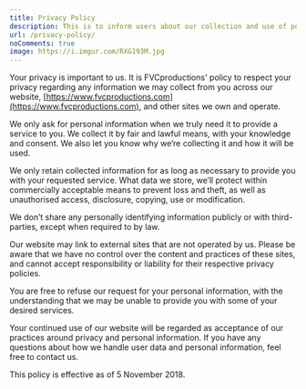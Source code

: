 ```yaml
---
title: Privacy Policy
description: This is to inform users about our collection and use of personal data of users. 🔒
url: /privacy-policy/
noComments: true
image: https://i.imgur.com/RXG193M.jpg
---
```


Your privacy is important to us. It is FVCproductions' policy to respect your privacy regarding any information we may collect from you across our website, [https://www.fvcproductions.com](https://www.fvcproductions.com), and other sites we own and operate.

We only ask for personal information when we truly need it to provide a service to you. We collect it by fair and lawful means, with your knowledge and consent. We also let you know why we’re collecting it and how it will be used.

We only retain collected information for as long as necessary to provide you with your requested service. What data we store, we’ll protect within commercially acceptable means to prevent loss and theft, as well as unauthorised access, disclosure, copying, use or modification.

We don’t share any personally identifying information publicly or with third-parties, except when required to by law.

Our website may link to external sites that are not operated by us. Please be aware that we have no control over the content and practices of these sites, and cannot accept responsibility or liability for their respective privacy policies.

You are free to refuse our request for your personal information, with the understanding that we may be unable to provide you with some of your desired services.

Your continued use of our website will be regarded as acceptance of our practices around privacy and personal information. If you have any questions about how we handle user data and personal information, feel free to contact us.

This policy is effective as of 5 November 2018.
